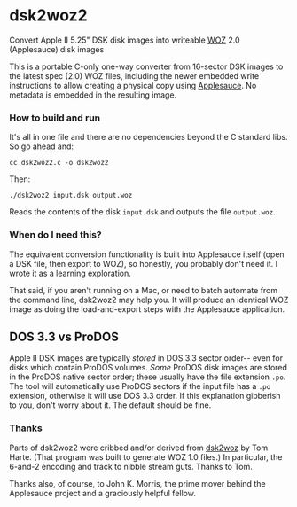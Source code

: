 # dsk2woz2
Convert Apple II 5.25" DSK disk images into writeable [WOZ](https://applesaucefdc.com/woz/reference2/) 2.0 (Applesauce) disk images

This is a portable C-only one-way converter from 16-sector DSK images to the latest spec (2.0) WOZ files, including the newer embedded write instructions to allow creating a physical copy using [Applesauce](https://applesaucefdc.com). No metadata is embedded in the resulting image.

### How to build and run 
It's all in one file and there are no dependencies beyond the C standard libs. So go ahead and:

    cc dsk2woz2.c -o dsk2woz2

Then:

    ./dsk2woz2 input.dsk output.woz

Reads the contents of the disk `input.dsk` and outputs the file `output.woz`.

### When do I need this?

The equivalent conversion functionality is built into Applesauce itself (open a DSK file, then export to WOZ), so honestly, you probably don't need it. I wrote it as a learning exploration. 

That said, if you aren't running on a Mac, or need to batch automate from the command line, dsk2woz2 may help you. It will produce an identical WOZ image as doing the load-and-export steps with the Applesauce application.

## DOS 3.3 vs ProDOS
Apple II DSK images are typically *stored* in DOS 3.3 sector order-- even for disks which contain ProDOS volumes. *Some* ProDOS disk images are stored in the ProDOS native sector order; these usually have the file extension `.po`. The tool will automatically use ProDOS sectors if the input file has a `.po` extension, otherwise it will use DOS 3.3 order. If this explanation gibberish to you, don't worry about it. The default should be fine.

### Thanks

Parts of dsk2woz2 were cribbed and/or derived from [dsk2woz](https://github.com/TomHarte/dsk2woz) by Tom Harte. (That program was built to generate WOZ 1.0 files.) In particular, the 6-and-2 encoding and track to nibble stream guts. Thanks to Tom. 

Thanks also, of course, to John K. Morris, the prime mover behind the Applesauce project and a graciously helpful fellow. 
